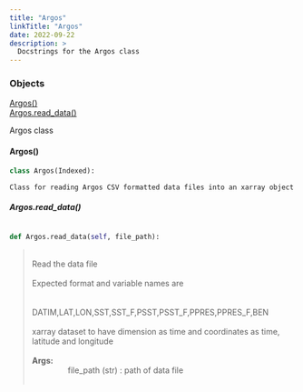 ```yaml
---
title: "Argos"
linkTitle: "Argos"
date: 2022-09-22
description: >
  Docstrings for the Argos class
---
```

### Objects

[Argos()](#argos)<br />
[Argos.read_data()](#argosread_data)<br />

Argos class
#### Argos()
```python
class Argos(Indexed):
```

```
Class for reading Argos CSV formatted data files into an xarray object
```

##### Argos.read_data()
```python

def Argos.read_data(self, file_path):
```
> <br />
> Read the data file<br />
> <br />
> Expected format and variable names are<br />
> <br />
> &nbsp;&nbsp;&nbsp;&nbsp;&nbsp;&nbsp;&nbsp;&nbsp;&nbsp;&nbsp;&nbsp;&nbsp;&nbsp;&nbsp;&nbsp;  DATIM,LAT,LON,SST,SST_F,PSST,PSST_F,PPRES,PPRES_F,BEN<br />
> <br />
> xarray dataset to have dimension as time and coordinates as time, latitude and longitude<br />
> <br />
> <b>Args:</b><br />
> &nbsp;&nbsp;&nbsp;&nbsp;&nbsp;&nbsp;&nbsp;&nbsp;&nbsp;&nbsp;&nbsp;&nbsp;&nbsp;&nbsp;&nbsp;  file_path (str) : path of data file<br />
> <br />